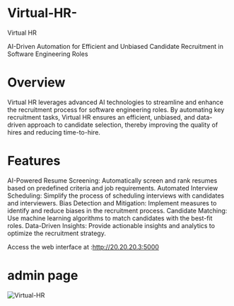 # Virtual-HR-
Virtual HR

AI-Driven Automation for Efficient and Unbiased Candidate Recruitment in Software Engineering Roles
# Overview
Virtual HR leverages advanced AI technologies to streamline and enhance the recruitment process for software engineering roles. By automating key recruitment tasks, Virtual HR ensures an efficient, unbiased, and data-driven approach to candidate selection, thereby improving the quality of hires and reducing time-to-hire.

# Features
AI-Powered Resume Screening: Automatically screen and rank resumes based on predefined criteria and job requirements.
Automated Interview Scheduling: Simplify the process of scheduling interviews with candidates and interviewers.
Bias Detection and Mitigation: Implement measures to identify and reduce biases in the recruitment process.
Candidate Matching: Use machine learning algorithms to match candidates with the best-fit roles.
Data-Driven Insights: Provide actionable insights and analytics to optimize the recruitment strategy.

Access the web interface at :http://20.20.20.3:5000

# admin page 
![Virtual-HR](https://github.com/Prem0302/Virtual-HR-/assets/121685154/8bb68b4f-525b-4008-8b94-03c0fe9cbfb9)
